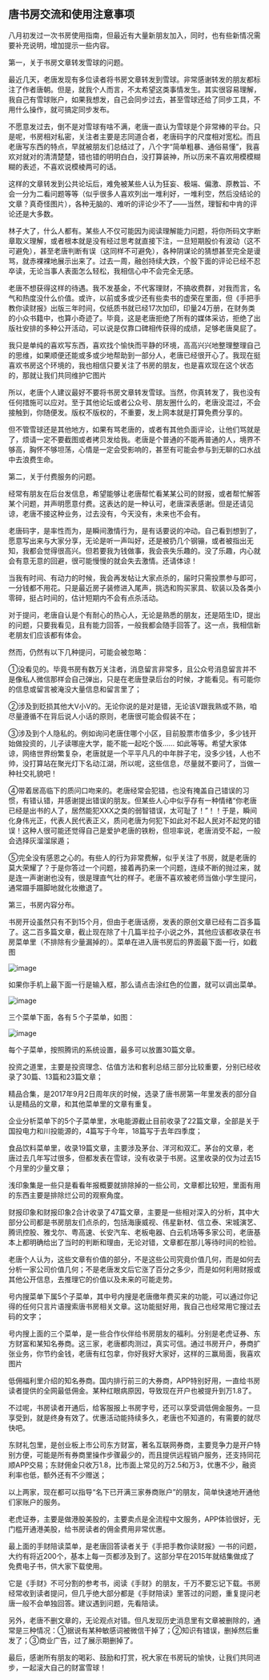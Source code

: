 ## 唐书房交流和使用注意事项
八月初发过一次书房使用指南，但最近有大量新朋友加入，同时，也有些新情况需要补充说明，增加提示一些内容。

 

第一，关于书房文章转发雪球的问题。

最近几天，老唐发现有多位读者将书房文章转发到雪球。非常感谢转发的朋友都标注了作者唐朝。但是，就我个人而言，不太希望这类事情发生。其实很容易理解，我自己有雪球账户，如果我想发，自己会同步过去，甚至雪球还给了同步工具，不用什么操作，就可搞定同步发布。

 

不愿意发过去，倒不是对雪球有啥不满，老唐一直认为雪球是个非常棒的平台。只是呢，书房相对私密，关注者主要是志同道合者，老唐码字的尺度相对宽松。而且老唐写东西的特点，早就被朋友们总结过了，八个字“简单粗暴、通俗易懂”，我喜欢对就对的清清楚楚，错也错的明明白白，没打算装神，所以历来不喜欢用模模糊糊的表述，不喜欢说模棱两可的话。

 

这样的文章转发到公共论坛后，难免被某些人认为狂妄、极端、偏激、原教旨、不会一分为二看问题等等（似乎很多人喜欢列出一堆利好，一堆利空，然后没结论的文章？真奇怪图片），各种无脑的、难听的评论少不了——当然，理智和中肯的评论还是大多数。

 

林子大了，什么人都有。某些人不仅可能因为阅读理解能力问题，将你所码文字断章取义理解，或者根本就是没有经过思考就直接下注，一旦短期股价有波动（这不可避免），甚至老唐判断有误（这同样不可避免），各种阴谋论的猜想甚至完全是谩骂，就赤裸裸地展示出来了。过去一周，融创持续大跌，个股下面的评论已经不忍卒读，无论当事人表面怎么轻松，我相信心中不会完全无感。

 

老唐不想获得这样的待遇。我不发基金，不代客理财，不搞收费群，对我而言，名气和热度没什么价值。或许，以前或多或少还有些卖书的虚荣在里面，但《手把手教你读财报》出版三年时间，仅纸质书就已经17次加印，印量24万册，在财务类的小众书籍中，也算小奇迹了。毕竟，这是老唐拒绝了所有的媒体采访，拒绝了出版社安排的多种公开活动，可以说是仅靠口碑相传获得的成绩，足够老唐臭屁了。

 

我只是单纯的喜欢写东西，喜欢找个愉快而平静的环境，高高兴兴地整理整理自己的思维，如果顺便还能或多或少地帮助到一部分人，老唐已经很开心了。我现在挺喜欢书房这个环境的，我也相信只要关注了书房的朋友，也是喜欢现在这个状态的，那就让我们共同维护它图片

 

所以，老唐个人建议最好不要将书房文章转发雪球。当然，你真转发了，我也没有任何措施可以应对。至于其他论坛或者公众号、朋友圈什么的，老唐没混过，不会接触到，你随便发。版权不版权的，不重要，发上网本就是打算免费分享的。

 

但不管雪球还是其他地方，如果有骂老唐的，或者有其他负面评论，让他们骂就是了，烦请一定不要截图或者拷贝发给我。老唐是个普通的不能再普通的人，境界不够高，胸怀不够坦荡，心情是一定会受影响的，甚至有可能会参与到无聊的口水战中去浪费生命。

 

第二，关于付费服务的问题。

经常有朋友在后台发信息，希望能够让老唐帮忙看某某公司的财报，或者帮忙解答某个问题，并声明愿意付费。这表达的是一种认可，老唐深表感谢。但是还请见谅，老唐不接这种业务，过去没有，今天没有，未来也不会有。

 

老唐码字，是率性而为，是瞬间激情行为，是有话要说的冲动。自己看到想到了，愿意写出来与大家分享，无论是听一声叫好，还是被扔几个钢镚，或者被指出无知，我都会觉得很高兴。但若要我为钱做事，我会丧失乐趣的。没了乐趣，内心就会有意无意的回避，很可能慢慢的就会失去激情。还请体谅！

 

当我有时间、有动力的时候，我会再发帖让大家点杀的，届时只需投票参与即可，一分钱都不用花。只是最近房子装修进入尾声，挑选和购买家具、软装以及各类小零碎，挺占时间的，估计短期内不会有点杀活动。

 

对于提问，老唐自认是个有耐心的热心人，无论是熟悉的朋友，还是陌生ID，提出的问题，只要我看见，且有能力回答，一般我都会随手回答了。这一点，我相信新老朋友们应该都有体会。



然而，仍然有以下几种提问，可能会被忽略： 

①没看见的。毕竟书房有数万关注者，消息留言非常多，且公众号消息留言并不是像私人微信那样会自己弹出，只是在老唐登录后台的时候，才能看见。有可能你的信息或留言被淹没大量信息和留言里了；

 

②涉及到贬损其他大V小V的。无论你说的是对是错，无论该V跟我熟或不熟，咱尽量遵循不在背后说人小话的原则，老唐很可能会假装不在；

 

③涉及到个人隐私的。例如询问老唐住哪个小区，目前股票市值多少，多少钱开始做投资的，儿子读哪座大学，能不能一起吃个饭…… 如此等等。希望大家体谅，网络世界纷繁复杂，老唐就是一个平平凡凡的中年胖子宅，没多少钱，人也不帅，没打算站在聚光灯下名动江湖，所以呢，这些信息，尽量就不要问了，当做一种社交礼貌吧！

 

④带着居高临下的质问口吻来的。老唐经常会犯错，也没有掩盖自己错误的习惯，有错认错，并感谢提出错误的朋友。但某些人心中似乎存有一种情绪“你老唐已经是出书的人了，居然能犯XXX之类的弱智错误，太可耻了！”！！于是，瞬间化身伟光正，代表人民代表正义，质问老唐为何犯下如此对不起人民对不起党的错误！这种人很可能还觉得自己是爱护老唐的铁粉，但坦率说，老唐消受不起，一般会选择灰溜溜尿遁；

 

⑤完全没有感恩之心的。有些人的行为非常费解，似乎关注了书房，就是老唐的莫大荣耀了？于是你答过一个问题，接着再扔来一个问题，连续不断的抛过来，就是连一声谢谢也没有，很是理直气壮的样子。老唐不喜欢被老师当做小学生提问，通常蹑手蹑脚地就化妆撤退了。

 

第三，书房内容分布。

书房开设虽然只有不到15个月，但由于老唐话痨，发表的原创文章已经有二百多篇了。这二百多篇文章，截止现在除了十几篇半拉子小说之外，其他应该都收录在书房菜单里（不排除有少量漏掉的）。菜单在进入唐书房后的界面最下面一行，如截图

![image](https://github.com/fengyumozhu/tsf/assets/6201828/b8402b5d-cb41-4a0b-abdf-c0593f700fc1)


如果你手机上最下面一行是输入框，那么请点击涂红色的位置，就可以调出菜单。

![image](https://github.com/fengyumozhu/tsf/assets/6201828/f13ad229-2c25-4f73-90c6-f80fe6605c6a)


三个菜单下面，各有５个子菜单，如图：

![image](https://github.com/fengyumozhu/tsf/assets/6201828/3449deb3-b32a-4899-94ed-21128b7a26fc)


每个子菜单，按照腾讯的系统设置，最多可以放置30篇文章。

 

投资之道里，主要是投资理念、估值方法和套利总结三部分比较重要，分别已经收录了30篇、13篇和23篇文章；



精品合集，是2017年9月2日周年庆的时候，选录了唐书房第一年里发表的部分自认是精品的文章，和其他菜单里的文章有重复。

 

企业分析菜单下的5个子菜单里，水电能源截止目前收录了22篇文章，全部是关于国投电力和川投能源的，4篇写于今年，18篇写于去年四季度；

 

食品饮料菜单里，收录19篇文章，主要涉及茅台、洋河和双汇。茅台的文章，老唐过去几年写过很多，但都发表在雪球，没有收录于书房。这里收录的仅为过去15个月里的少量文章；

 

浅印象集是一些只是看看年报概要就排除掉的一些公司，文章都比较短，里面有用的东西主要是排除烂公司的观察角度。

 

财报印象和财报印象2合计收录了47篇文章，主要是一些相对深入的分析，其中大部分公司都是书房朋友们点杀的，包括海康威视、伟星新材、信立泰、宋城演艺、腾讯控股、雅戈尔、粤高速、长安汽车、老板电器、白云机场等多家公司，老唐基本上都明确给出了当时的判断和理由，无论对错，文章都在那儿等待时间的检验。

 

老唐个人认为，这些文章有价值的部分，不是这些公司究竟价值几何，而是如何去分析一家公司价值几何；不是老唐发文后它涨了百分之多少，而是如何利用财报或其他公开信息，去推理它的价值以及未来的可能走势。

 

号内搜菜单下属5个子菜单，其中号内搜是老唐缴年费买来的功能，可以通过你记得的任何只言片语搜索唐书房相关文章。这功能挺好用，我自己也经常用它搜过去码的文字； 

 

号内搜上面的三个菜单，是一些合作伙伴给书房朋友的福利。分别是老虎证券、东方财富和某知名券商。这三家，老唐都肉测过，真实可信。通过书房开户，券商扩张业务，你节约金钱，老唐有红包拿，你好我好大家好，这样的三赢局面，我喜欢图片

 

低佣福利里介绍的知名券商。国内排行前三的大券商，APP特别好用，一直给书房读者提供的全网最低佣金。某种红眼病原因，导致现在开户也被提升到万1.8了。



不过呢，书房读者开通后，给客服报上书房字号，还可以享受调低佣金服务。一旦享受到，就是终身有效了。优惠活动能持续多久，老唐也不知道的，有需要的就尽快吧。

 

东财礼包里，是创业板上市公司东方财富，著名互联网券商，主要竞争力是开户特别方便，可能是所有券商里操作步骤最少的，而且提供远程销户服务，还支持同花顺APP交易；东财佣金只收万1.8，比市面上常见的万2.5和万3，优惠不少，融资利率也低，额外还有不少赠送；

 

以上两家，现在都可以指导“名下已开满三家券商账户”的朋友，简单快速地开通他们家账户的服务。

 

老虎证券，主要是做港股美股的，主要卖点是全流程中文服务，APP体验很好，无门槛开通港美股，给书房读者的佣金费用非常优惠。

 

最上面的手财陪读菜单，是老唐回答读者关于《手把手教你读财报》一书的问题，大约有将近200个，基本上每一页都涉及到了。这部分早在2015年就结集做成了免费电子书，供大家下载使用。



它是《手财》不可分割的参考书，阅读《手财》的朋友，千万不要忘记下载。书房经常收到读者提问，但几乎绝大部分都是《手财陪读》里答过的问题，重复提问老唐一般不会单独回答。建议遇到问题，先看陪读。

 

另外，老唐不删文章的，无论观点对错。但凡发现历史消息里有文章被删除的，通常是三种情况：①据说有某种敏感词被微信干掉了；②知识有错误，删掉然后重发了；③商业广告，过了展示期删掉了。

 

最后，感谢所有朋友的喝彩、鼓励和打赏，祝大家在书房玩的愉快，让我们共同进步，一起滚大自己的财富雪球！


